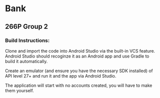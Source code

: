 # Bank
## 266P Group 2
 
 ### Build Instructions:
 
 Clone and import the code into Android Studio via the built-in VCS feature. Android Studio should recoginze it as an Android app and use Gradle to build it automatically.
 
 Create an emulator (and ensure you have the necessary SDK installed) of API level 27+ and run it and the app via Android Studio.
 
 The application will start with no accounts created, you will have to make them yourself. 

